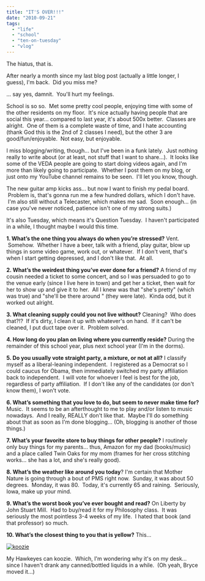 ```yaml
---
title: "IT'S OVER!!!"
date: "2010-09-21"
tags:
  - "life"
  - "school"
  - "ten-on-tuesday"
  - "vlog"
---
```


The hiatus, that is.

After nearly a month since my last blog post (actually a little longer, I guess), I'm back.  Did you miss me?

... say yes, damnit.  You'll hurt my feelings.

School is so so.  Met some pretty cool people, enjoying time with some of the other residents on my floor.  It's nice actually having people that are social this year... compared to last year, it's about 500x better.  Classes are alright.  One of them is a complete waste of time, and I hate accounting (thank God this is the 2nd of 2 classes I need), but the other 3 are good/fun/enjoyable.  Not easy, but enjoyable.

I miss blogging/writing, though... but I've been in a funk lately.  Just nothing really to write about (or at least, not stuff that I want to share...).  It looks like some of the VEDA people are going to start doing videos again, and I'm more than likely going to participate.  Whether I post them on my blog, or just onto my YouTube channel remains to be seen.  I'll let you know, though.

The new guitar amp kicks ass... but now I want to finish my pedal board.  Problem is, that's gonna run me a few hundred dollars, which I don't have.  I'm also still without a Telecaster, which makes me sad.  Soon enough... (in case you've never noticed, patience isn't one of my strong suits.)

It's also Tuesday, which means it's Question Tuesday.  I haven't participated in a while, I thought maybe I would this time.

**1. What’s the one thing you always do when you’re stressed?** Vent.  Somehow.  Whether I have a beer, talk with a friend, play guitar, blow up things in some video game, work out, or whatever.  If I don't vent, that's when I start getting depressed, and I don't like that.  At all.

**2. What’s the weirdest thing you’ve ever done for a friend?** A friend of my cousin needed a ticket to some concert, and so I was persuaded to go to the venue early (since I live here in town) and get her a ticket, then wait for her to show up and give it to her.  All I knew was that "she's pretty" (which was true) and "she'll be there around <this time>" (they were late).  Kinda odd, but it worked out alright.

**3. What cleaning supply could you not live without?** Cleaning?  Who does that?!?  If it's dirty, I clean it up with whatever's on hand.  If it can't be cleaned, I put duct tape over it.  Problem solved.

**4. How long do you plan on living where you currently reside?** During the remainder of this school year, plus next school year (I'm in the dorms).

**5. Do you usually vote straight party, a mixture, or not at all?** I classify myself as a liberal-leaning independent.  I registered as a Democrat so I could caucus for Obama, then immediately switched my party affiliation back to independent.  I will vote for whoever I feel is best for the job, regardless of party affiliation.  If I don't like any of the candidates (or don't know them), I won't vote.

**6. What’s something that you love to do, but seem to never make time for?** Music.  It seems to be an afterthought to me to play and/or listen to music nowadays.  And I really, REALLY don't like that.  Maybe I'll do something about that as soon as I'm done blogging... (Oh, blogging is another of those things.)

**7. What’s your favorite store to buy things for other people?** I routinely only buy things for my parents... thus, Amazon for my dad (books/music) and a place called Twin Oaks for my mom (frames for her cross stitching works... she has a lot, and she's really good).

**8. What’s the weather like around you today**? I'm certain that Mother Nature is going through a bout of PMS right now.  Sunday, it was about 50 degrees.  Monday, it was 80.  Today, it's currently 65 and raining.  Seriously, Iowa, make up your mind.

**9. What’s the worst book you’ve ever bought and read?** On Liberty by John Stuart Mill.  Had to buy/read it for my Philosophy class.  It was seriously the most pointless 3-4 weeks of my life.  I hated that book (and that professor) so much.

**10. What’s the closest thing to you that is yellow?** This...

[![](http://niclake13.wordpress.com/wp-content/uploads/2010/09/koozie.jpg?w=300 "koozie")](http://niclake13.wordpress.com/wp-content/uploads/2010/09/koozie.jpg)

My Hawkeyes can koozie.  Which, I'm wondering why it's on my desk... since I haven't drank any canned/bottled liquids in a while.  (Oh yeah, Bryce moved it...)
